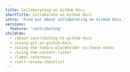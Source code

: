 ```yaml
---
title: Collaborating on GitHub Docs
shortTitle: Collaborate on GitHub Docs
intro: 'Find out about collaborating on GitHub Docs.'
versions:
  feature: 'contributing'
children:
  - /about-contributing-to-github-docs
  - /using-git-on-github-docs
  - /using-the-todocs-placeholder-to-leave-notes
  - /using-the-content-linter
  - /label-reference
  - /self-review-checklist
---
```

